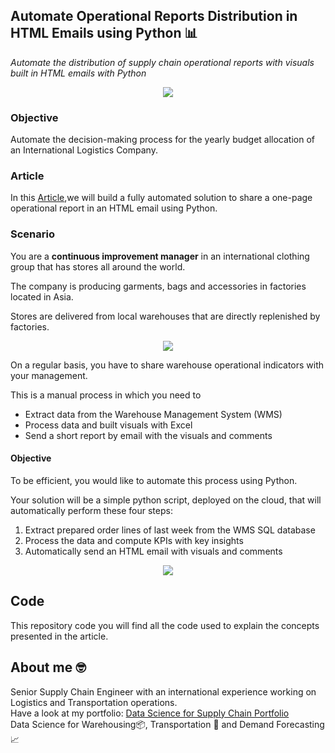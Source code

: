 ## Automate Operational Reports Distribution in HTML Emails using Python 📊
*Automate the distribution of supply chain operational reports with visuals built in HTML emails with Python*

<p align="center">
  <img align="center" src="https://miro.medium.com/max/786/1*yXP2g6iy3dEcMzAW40tYXA.png">
</p>

### Objective
Automate the decision-making process for the yearly budget allocation of an International Logistics Company.

### Article
In this [Article](https://towardsdatascience.com/automate-operational-reports-distribution-in-html-emails-using-python-c65c66fc99a6),we will build a fully automated solution to share a one-page operational 
report in an HTML email using Python.


### Scenario
You are a **continuous improvement manager** in an international clothing group that has stores all around the world.

The company is producing garments, bags and accessories in factories located in Asia.

Stores are delivered from local warehouses that are directly replenished by factories.

<p align="center">
  <img align="center" src="https://miro.medium.com/max/786/0*is83sxgN8c9frFe1.png">
</p>

On a regular basis, you have to share warehouse operational indicators with your management.

This is a manual process in which you need to

- Extract data from the Warehouse Management System (WMS)
- Process data and built visuals with Excel
- Send a short report by email with the visuals and comments

#### Objective
To be efficient, you would like to automate this process using Python.

Your solution will be a simple python script, deployed on the cloud, that will automatically perform these four steps:

1. Extract prepared order lines of last week from the WMS SQL database
2. Process the data and compute KPIs with key insights
3. Automatically send an HTML email with visuals and comments

<p align="center">
  <img align="center" src="https://cdn-images-1.medium.com/max/800/1*ry72nFJTW_ncLBifsvUy5Q.png">
</p>

## Code
This repository code you will find all the code used to explain the concepts presented in the article.

## About me 🤓
Senior Supply Chain Engineer with an international experience working on Logistics and Transportation operations. \
Have a look at my portfolio: [Data Science for Supply Chain Portfolio](https://samirsaci.com) \
Data Science for Warehousing📦, Transportation 🚚 and Demand Forecasting 📈 
